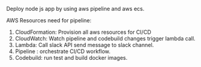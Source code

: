 Deploy node js app by using aws pipeline and aws ecs.  

AWS Resources need for pipeline:
1. CloudFormation: Provision all aws resources for CI/CD
2. CloudWatch: Watch pipeline and codebuild changes trigger lambda call.
3. Lambda: Call slack API send message to slack channel.
4. Pipeline : orchestrate CI/CD workflow.
5. Codebuild: run test and build docker images.



